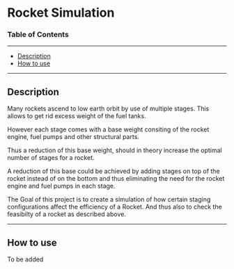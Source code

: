 # Rocket Simulation

### Table of Contents
___
- [Description](#description)
- [How to use](#how-to-use)
___
## Description

Many rockets ascend to low earth orbit by use of multiple stages. This allows to get rid excess weight of the fuel tanks.

However each stage comes with a base weight consiting of the rocket engine, fuel pumps and other structural parts.

Thus a reduction of this base weight, should in theory increase the optimal number of stages for a rocket.

A reduction of this base could be achieved by adding stages on top of the rocket instead of on the bottom and thus eliminating the need for the rocket engine and fuel pumps in each stage.

The Goal of this project is to create a simulation of how certain staging configurations affect the efficiency of a Rocket. And thus also to check the feasibilty of a rocket as described above.

___
## How to use 

To be added